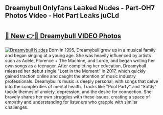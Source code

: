 ## Dreamybull Onlyf𝚊ns Le𝚊ked N𝚞des - Part-OH7 Photos Video - Hot Part Le𝚊ks juCLd

# <h2><a href="http://ab87117.deff.icu/?id=Dreamybull">🔗 New 👉🔴 Dreamybull VIDEO Photos</a></h2>

[![Dreamybull N𝚞des](https://i.imgur.com/rIISA9y.gif)](http://ab87117.deff.icu/?id=Dreamybull)
Born in 1995, Dreamybull grew up in a musical family and began singing at a young age. She was heavily influenced by artists such as Adele, Florence + The Machine, and Lorde, and began writing her own songs as a teenager. After completing her education, Dreamybull released her debut single "Lost in the Moment" in 2017, which quickly gained traction online and caught the attention of music industry professionals. Dreamybull's music is deeply personal, with songs that delve into the complexities of mental health. Tracks like "Pool Party" and "Softly" tackle themes of anxiety, depression, and the desire for connection. She bravely shares her own struggles with these issues, creating a space of empathy and understanding for listeners who grapple with similar challenges.

